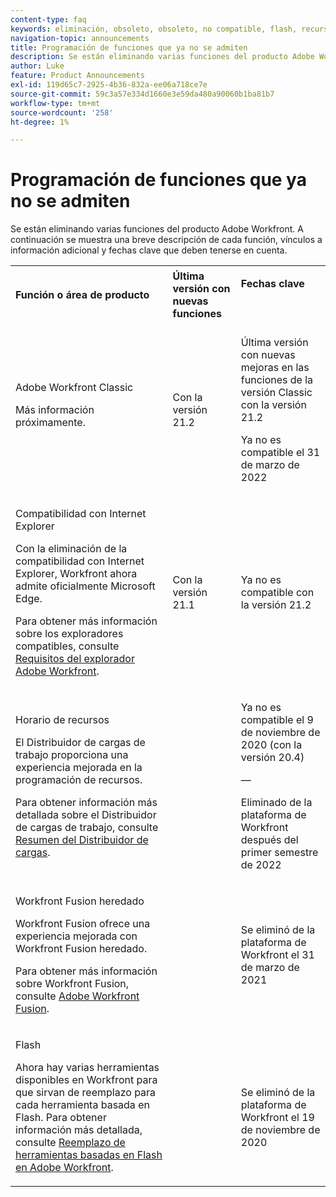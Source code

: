 ```yaml
---
content-type: faq
keywords: eliminación, obsoleto, obsoleto, no compatible, flash, recurso, programación
navigation-topic: announcements
title: Programación de funciones que ya no se admiten
description: Se están eliminando varias funciones del producto Adobe Workfront. A continuación se muestra una breve descripción de cada función, vínculos a información adicional y fechas clave que deben tenerse en cuenta.
author: Luke
feature: Product Announcements
exl-id: 119d65c7-2925-4b36-832a-ee06a718ce7e
source-git-commit: 59c3a57e334d1660e3e59da480a90060b1ba81b7
workflow-type: tm+mt
source-wordcount: '258'
ht-degree: 1%

---
```


# Programación de funciones que ya no se admiten

Se están eliminando varias funciones del producto Adobe Workfront. A continuación se muestra una breve descripción de cada función, vínculos a información adicional y fechas clave que deben tenerse en cuenta.

<table style="table-layout:auto"> 
 <col> 
 <col data-mc-conditions=""> 
 <col> 
 <tbody> 
  <tr> 
   <td><b>Función o área de producto</b></td> 
   <td><strong>Última versión con nuevas funciones</strong> </td> 
   <td> <p rowspan="2"><strong>Fechas clave</strong> </p> <p rowspan="2"> </p> </td> 
  </tr> 
  <tr data-mc-conditions=""> 
   <td>Adobe Workfront Classic <p style="font-weight: normal;">Más información próximamente.</p> </td> 
   <td>Con la versión 21.2</td> 
   <td> <p>Última versión con nuevas mejoras en las funciones de la versión Classic con la versión 21.2</p> <p>Ya no es compatible el 31 de marzo de 2022</p> </td> 
  </tr> 
  <tr data-mc-conditions=""> 
   <td> <p>Compatibilidad con Internet Explorer</p> <p>Con la eliminación de la compatibilidad con Internet Explorer, Workfront ahora admite oficialmente Microsoft Edge. </p> <p>Para obtener más información sobre los exploradores compatibles, consulte <a href="../../workfront-basics/workfront-browser-requirements.md" class="MCXref xref">Requisitos del explorador Adobe Workfront</a>.</p> </td> 
   <td>Con la versión 21.1</td> 
   <td>Ya no es compatible con la versión 21.2</td> 
  </tr> 
  <tr> 
   <td> <p>Horario de recursos</p> <p>El Distribuidor de cargas de trabajo proporciona una experiencia mejorada en la programación de recursos.</p> <p>Para obtener información más detallada sobre el Distribuidor de cargas de trabajo, consulte <a href="../../resource-mgmt/workload-balancer/overview-workload-balancer.md">Resumen del Distribuidor de cargas</a>.</p> </td> 
   <td> </td> 
   <td> <p>Ya no es compatible el 9 de noviembre de 2020 (con la versión 20.4)</p> <p>—</p> <p>Eliminado de la plataforma de Workfront después del primer semestre de 2022</p> </td> 
  </tr> 
  <tr> 
   <td> <p>Workfront Fusion heredado</p> <p>Workfront Fusion ofrece una experiencia mejorada con Workfront Fusion heredado.</p> <p>Para obtener más información sobre Workfront Fusion, consulte <a href="../../workfront-fusion/workfront-fusion-2.md" class="MCXref xref">Adobe Workfront Fusion</a>.</p> </td> 
   <td> </td> 
   <td>Se eliminó de la plataforma de Workfront el 31 de marzo de 2021</td> 
  </tr> 
  <tr> 
   <td> <p>Flash</p> <p>Ahora hay varias herramientas disponibles en Workfront para que sirvan de reemplazo para cada herramienta basada en Flash. Para obtener información más detallada, consulte <a href="../../product-announcements/announcements/announcement-archive/replace-flash-tools.md" class="MCXref xref">Reemplazo de herramientas basadas en Flash en Adobe Workfront</a>.</p> </td> 
   <td> </td> 
   <td> <p> </p> <p>Se eliminó de la plataforma de Workfront el 19 de noviembre de 2020</p> </td> 
  </tr> <!--
   <tr data-mc-conditions="QuicksilverOrClassic.Draft mode"> 
    <td> <p>Enhanced Authentication 1.0</p> <p>The method of migrating to the new Enhanced Authentication 2.0 depends on whether you are using Legacy Authentication or Enhanced Authentication 1.0. For more information, see <a href="../../administration-and-setup/manage-workfront/security/get-started-enhanced-authentication.md" class="MCXref xref">Enhanced Authentication overview</a>.</p> </td> 
    <td>&nbsp;</td> 
    <td>2021</td> 
   </tr>
  --> <!--
   <tr data-mc-conditions="QuicksilverOrClassic.Draft mode"> 
    <td> <p>Allowlist updates </p> <!--
      <p data-mc-conditions="QuicksilverOrClassic.Draft mode">Split</p>
     --> <!--
      <p data-mc-conditions="QuicksilverOrClassic.Draft mode">Email Service updated (MailGun)</p>
     --> </td>

</tr>

</tbody> 
</table>
